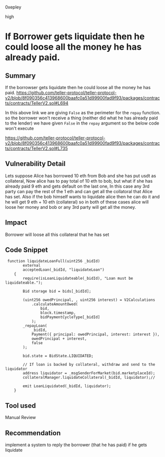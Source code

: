 0xepley

high

# If Borrower gets liquidate then he could loose all the money he has already paid.

## Summary
If the borrowser gets liquidate then he could loose all the money he has paid.
https://github.com/teller-protocol/teller-protocol-v2/blob/8f090356c413968600baafc0a51d99900fad9f93/packages/contracts/contracts/TellerV2.sol#L694

In this above link we are giving `False` as the perimeter for the `repay` function. so the borrower won't receive a thing (neither did what he has already paid to the lender) we have given `False` in the `repay` argument so the below code won't execute

https://github.com/teller-protocol/teller-protocol-v2/blob/8f090356c413968600baafc0a51d99900fad9f93/packages/contracts/contracts/TellerV2.sol#L735

## Vulnerability Detail
Lets suppose Alice has borrowed 10 eth from Bob and she has put usdt as collateral, Now alice has to pay total of 10 eth to bob, but what if she has already paid 9 eth and gets default on the last one, In this case any 3rd party can pay the rest of the 1 eth and can get all the collatoral that Alice has set. Also if the bob himself wants to liquidate alice then he can do it and he will get 9 eth + 10 eth (collateral) so in both of these cases alice will loose her money and bob or any 3rd party will get all the money.

## Impact
Borrower will loose all this collateral that he has set

## Code Snippet
```solidity
 function liquidateLoanFull(uint256 _bidId)
        external
        acceptedLoan(_bidId, "liquidateLoan")
    {
        require(isLoanLiquidateable(_bidId), "Loan must be liquidateable.");

        Bid storage bid = bids[_bidId];

        (uint256 owedPrincipal, , uint256 interest) = V2Calculations
            .calculateAmountOwed(
                bid,
                block.timestamp,
                bidPaymentCycleType[_bidId]
            );
        _repayLoan(
            _bidId,
            Payment({ principal: owedPrincipal, interest: interest }),
            owedPrincipal + interest,
            false
        );

        bid.state = BidState.LIQUIDATED;

        // If loan is backed by collateral, withdraw and send to the liquidator
        address liquidator = _msgSenderForMarket(bid.marketplaceId);
        collateralManager.liquidateCollateral(_bidId, liquidator);//

        emit LoanLiquidated(_bidId, liquidator);
    }
```

## Tool used

Manual Review

## Recommendation
implement a system to reply the borrower (that he has paid) if he gets liquidate
